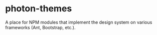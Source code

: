 # photon-themes
A place for NPM modules that implement the design system on various frameworks (Ant, Bootstrap, etc.).
